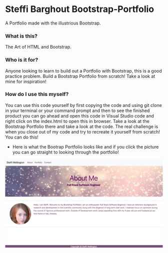 # Steffi Barghout Bootstrap-Portfolio
A Portfolio made with the illustrious Bootstrap.

### What is this?
The Art of HTML and Bootstrap.


### Who is it for?
Anyone looking to learn to build out a Portfolio with Bootstrap, this is a good practice problem. Build a Bootstrap Portfolio from scratch! Take a look at mine for inspiration! 

### How do I use this myself?
You can use this code yourself by first copying the code and using git clone in your terminal or your command prompt and then to see the finished product you can go ahead and open this code in Visual Studio code and right click on the index.html to open this in browser. Take a look at the Bootstrap Portfolio there and take a look at the code. The real challenge is when you close out of my code and try to recreate it yourself from scratch! You can do this!


 * Here is what the Bootrap Portfolio looks like and if you click the picture you can go straight to looking through the portfolio!
<a href="https://steffibarghout.github.io/Bootstrap-Portfolio/" target="_blank">
    <img src="images/Bootstrap-Portfolio.png" alt="BootstrapPortfolio">
</a>
